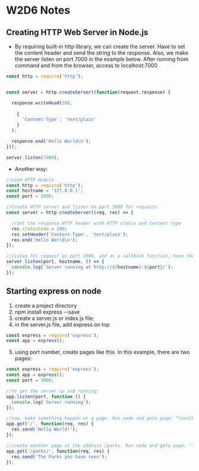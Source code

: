 # W2D6 Notes

## Creating HTTP Web Server in Node.js

- By requiring built-in http library, we can create the server. Have to set the content header and send the string to the response. Also, we make the server listen on port 7000 in the example below. After running from command and from the browser, access to localhost:7000
```javascript
const http = require('http');


const server = http.createServer((function(request,response) {

  response.writeHead(200,
      
    {
      'Content-Type': 'text/plain'
    }
  );

  response.end('Hello World\n');
}));

server.listen(7000);
```
- Another way:
```javascript
//Load HTTP module
const http = require('http');
const hostname = '127.0.0.1';
const port = 3000;

//Create HTTP server and listen on port 3000 for requests
const server = http.createServer((req, res) => {

  //Set the response HTTP header with HTTP status and Content type
  res.statusCode = 200;
  res.setHeader('Content-Type', 'test/plain');
  res.end('Hello World\n');
});

//listen for request on port 3000, and as a callback function, have the port listened on logged
server.listen(port, hostname, () => {
  console.log(`Server running at http://${hostname}:${port}/`);
});
```


## Starting express on node 
1. create a project directory
2. npm install express --save 
3. create a server.js or index.js file: 
4. in the server.js file, add express on top
```javascript
const express = require('express');
const app = express(); 
```
5. using port number, create pages like this. In this example, there are two pages: 
```javascript
const express = require('express');
const app = express();
const port = 3000;

//to get the server up and running:
app.listen(port, function () {
  console.log('Server running');
});

//now, make something happen on a page. Run node and goto page: "localhost:3000"
app.get('/', function(req, res) {
  res.send('Hello World!');
});

//create another page at the address /parks. Run node and goto page: "localhost:3000/parks"
app.get('/parks/', function(req, res) {
  res.send('The Parks you have seen');
});
```